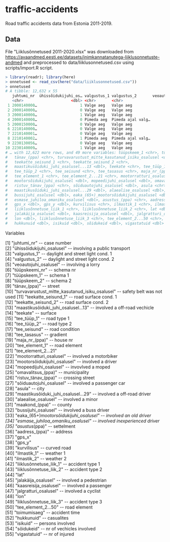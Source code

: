 # traffic-accidents

Road traffic accidents data from Estonia 2011-2019. 

## Data

File "Liiklusõnnetused 2011-2020.xlsx" was downloaded from <https://avaandmed.eesti.ee/datasets/inimkannatanutega-liiklusonnetuste-andmed> and 
preprocessed to data/liiklusonnetused.csv using scripts/import.R script.

```r
> library(readr); library(here)
> onnetused <- read_csv(here("data/liiklusonnetused.csv"))
> onnetused
# A tibble: 12,632 x 55
   juhtumi_nr  ühissõidukijuhi_os… valgustus_1 valgustus_2       veoautojuhi_osal… tüüpskeemi_nr
   <chr>                     <dbl> <chr>       <chr>                         <dbl>         <dbl>
 1 2000140000…                   1 Valge aeg   Valge aeg                         0           104
 2 2000140000…                   0 Valge aeg   Valge aeg                         0           401
 3 2000140000…                   1 Valge aeg   Valge aeg                         0           207
 4 2000140000…                   0 Pimeda aeg  Pimeda ajal valg…                 0           606
 5 2000150000…                   0 Valge aeg   Valge aeg                         0           505
 6 2210140000…                   0 Valge aeg   Valge aeg                         0           501
 7 2210140001…                   0 Valge aeg   Valge aeg                         0           601
 8 2210140002…                   1 Pimeda aeg  Pimeda ajal valg…                 0           998
 9 2230130056…                   0 Valge aeg   Valge aeg                         0           103
10 2230140009…                   1 Valge aeg   Valge aeg                         0           906
# … with 12,622 more rows, and 49 more variables: tüüpskeem_1 <chr>, tüüpskeem_2 <chr>,
#   tänav_(ppa) <chr>, turvavarustust_mitte_kasutanud_isiku_osalusel <dbl>,
#   teekatte_seisund_1 <chr>, teekatte_seisund_2 <chr>,
#   maastikusõiduki_juhi_osalusel...13 <dbl>, teekate <chr>, tee_tüüp_1 <chr>,
#   tee_tüüp_2 <chr>, tee_seisund <chr>, tee_tasasus <chr>, maja_nr_(ppa) <chr>,
#   tee_element_1 <chr>, tee_element_2...21 <chr>, mootorratturi_osalusel <dbl>,
#   mootorsõidukijuhi_osalusel <dbl>, mopeedijuhi_osalusel <dbl>, omavalitsus_(ppa) <chr>,
#   ristuv_tänav_(ppa) <chr>, sõiduautojuhi_osalusel <dbl>, asula <chr>,
#   maastikusõiduki_juhi_osalusel...29 <dbl>, alaealise_osalusel <dbl>, maakond_(ppa) <chr>,
#   bussijuhi_osalusel <dbl>, eaka_(65+)_mootorsõidukijuhi_osalusel <dbl>,
#   esmase_juhiloa_omaniku_osalusel <dbl>, asustus_(ppa) <chr>, aadress_(ppa) <chr>,
#   gps_x <dbl>, gps_y <dbl>, kurvilisus <chr>, ilmastik_1 <chr>, ilmastik_2 <chr>,
#   liiklusõnnetuse_liik_1 <chr>, liiklusõnnetuse_liik_2 <chr>, lat <dbl>,
#   jalakäija_osalusel <dbl>, kaasreisija_osalusel <dbl>, jalgratturi_osalusel <dbl>,
#   lon <dbl>, liiklusõnnetuse_liik_3 <chr>, tee_element_2...50 <chr>, toimumisaeg <chr>,
#   hukkunuid <dbl>, isikuid <dbl>, sõidukeid <dbl>, vigastatuid <dbl>

```

Variables

 [1] "juhtumi_nr" -- case number                                
 [2] "ühissõidukijuhi_osalusel" -- involving a public transport              
 [3] "valgustus_1" -- daylight and street light cond. 1                               
 [4] "valgustus_2" -- daylight and street light cond. 2                                
 [5] "veoautojuhi_osalusel" -- involving a lorry                        
 [6] "tüüpskeemi_nr"  -- schema nr                              
 [7] "tüüpskeem_1"  -- schema 1                                
 [8] "tüüpskeem_2"  -- schema 2                                  
 [9] "tänav_(ppa)" -- street                                 
[10] "turvavarustust_mitte_kasutanud_isiku_osalusel" -- safety belt was not used
[11] "teekatte_seisund_1" -- road surface cond. 1                          
[12] "teekatte_seisund_2" -- road surface cond. 2                          
[13] "maastikusõiduki_juhi_osalusel...13" -- involved a off-road vechicle           
[14] "teekate" -- surface                                     
[15] "tee_tüüp_1" -- road type 1                                   
[16] "tee_tüüp_2" -- road type 2                                  
[17] "tee_seisund" -- road condition                              
[18] "tee_tasasus" -- gradient                                
[19] "maja_nr_(ppa)" -- house nr                              
[20] "tee_element_1"  -- road element                              
[21] "tee_element_2...21"                           
[22] "mootorratturi_osalusel" -- involved a motorbiker                      
[23] "mootorsõidukijuhi_osalusel" -- involved a driver                  
[24] "mopeedijuhi_osalusel" -- invovlved a moped                        
[25] "omavalitsus_(ppa)"  -- municipality                          
[26] "ristuv_tänav_(ppa)" -- crossing street                          
[27] "sõiduautojuhi_osalusel" -- involved a passenger car                      
[28] "asula"  -- city                                      
[29] "maastikusõiduki_juhi_osalusel...29"  -- involved a off-road driver         
[30] "alaealise_osalusel" -- involved a minor                          
[31] "maakond_(ppa)"  -- county                              
[32] "bussijuhi_osalusel" -- involved a buss driver                          
[33] "eaka_(65+)_mootorsõidukijuhi_osalusel"  -- involved an old driver      
[34] "esmase_juhiloa_omaniku_osalusel"  -- involved inexperienced driver            
[35] "asustus_(ppa)" -- settelment                             
[36] "aadress_(ppa)"  -- address                              
[37] "gps_x"                                        
[38] "gps_y"                                        
[39] "kurvilisus" -- curved road                                  
[40] "ilmastik_1" -- weather 1                                  
[41] "ilmastik_2" -- weather 2                                  
[42] "liiklusõnnetuse_liik_1" -- accident type 1                      
[43] "liiklusõnnetuse_liik_2" -- accident type 2                      
[44] "lat"                                          
[45] "jalakäija_osalusel" -- involved a pedestrian                          
[46] "kaasreisija_osalusel" -- involved a passenger                        
[47] "jalgratturi_osalusel" -- involved a cyclist                        
[48] "lon"                                          
[49] "liiklusõnnetuse_liik_3"  -- accident type 3                      
[50] "tee_element_2...50"  -- road element                         
[51] "toimumisaeg"  -- accident time                                
[52] "hukkunuid"  -- casualites                                  
[53] "isikuid" -- persons involved                                      
[54] "sõidukeid" -- nr of vechicles involved                                    
[55] "vigastatuid" -- nr of injured
